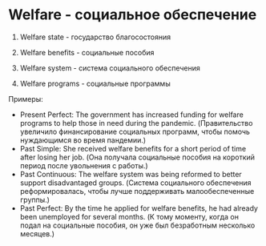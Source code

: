 # Welfare - социальное обеспечение

1. Welfare state - государство благосостояния

2. Welfare benefits - социальные пособия

3. Welfare system - система социального обеспечения

4. Welfare programs - социальные программы

Примеры:

- Present Perfect: The government has increased funding for welfare programs to help those in need during the pandemic. (Правительство увеличило финансирование социальных программ, чтобы помочь нуждающимся во время пандемии.)
- Past Simple: She received welfare benefits for a short period of time after losing her job. (Она получала социальные пособия на короткий период после увольнения с работы.)
- Past Continuous: The welfare system was being reformed to better support disadvantaged groups. (Система социального обеспечения реформировалась, чтобы лучше поддерживать малообеспеченные группы.)
- Past Perfect: By the time he applied for welfare benefits, he had already been unemployed for several months. (К тому моменту, когда он подал на социальные пособия, он уже был безработным несколько месяцев.)
